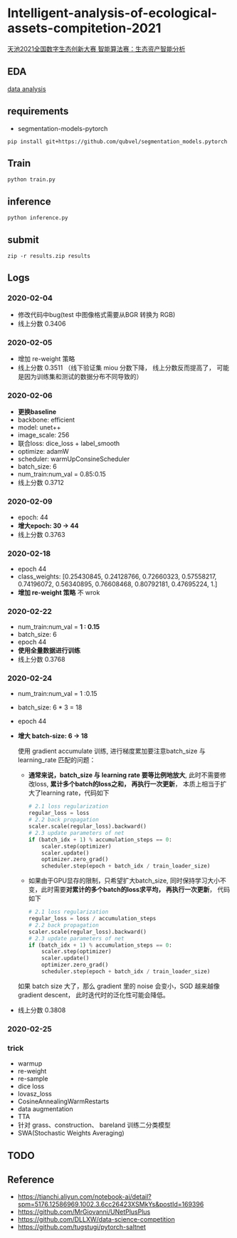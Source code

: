 # Intelligent-analysis-of-ecological-assets-compitetion-2021
[天池2021全国数字生态创新大赛 智能算法赛：生态资产智能分析](https://tianchi.aliyun.com/competition/entrance/531860/introduction?lang=en-us)


## EDA
[data analysis](./docs/data_analysis.ipynb)

## requirements
* segmentation-models-pytorch
```shell script
pip install git+https://github.com/qubvel/segmentation_models.pytorch
```

## Train
```shell script
python train.py
```

## inference
```shell script
python inference.py
```

## submit
```shell script
zip -r results.zip results
```

## Logs
### 2020-02-04
* 修改代码中bug(test 中图像格式需要从BGR 转换为 RGB)
* 线上分数 0.3406

### 2020-02-05
* 增加 re-weight 策略
* 线上分数 0.3511 （线下验证集 miou 分数下降， 线上分数反而提高了， 可能是因为训练集和测试的数据分布不同导致的）
   
### 2020-02-06
* **更换baseline**
* backbone: efficient
* model: unet++
* image_scale: 256
* 联合loss: dice_loss + label_smooth
* optimize: adamW
* scheduler: warmUpConsineScheduler
* batch_size: 6
* num_train:num_val = 0.85:0.15
* 线上分数 0.3712
   
### 2020-02-09
* epoch: 44
* **增大epoch: 30 -> 44**
* 线上分数 0.3763
 
### 2020-02-18
* epoch 44
* class_weights: [0.25430845, 0.24128766, 0.72660323, 0.57558217, 0.74196072, 0.56340895, 0.76608468, 0.80792181, 0.47695224, 1.]
* **增加 re-weight 策略**
  不 wrok
  
### 2020-02-22
* num_train:num_val = **1 : 0.15**
* batch_size: 6
* epoch 44
* **使用全量数据进行训练**
* 线上分数 0.3768 
 
### 2020-02-24
* num_train:num_val = 1 :0.15
* batch_size: 6 * 3 = 18
* epoch 44
* **增大 batch-size: 6 -> 18**

  使用 gradient accumulate 训练, 进行梯度累加要注意batch_size 与 learning_rate 匹配的问题：
  * **通常来说，batch_size 与 learning rate 要等比例地放大**, 此时不需要修改loss, **累计多个batch的loss之和， 再执行一次更新**， 本质上相当于扩大了learning rate，代码如下 
    ```python
    # 2.1 loss regularization
    regular_loss = loss
    # 2.2 back propagation
    scaler.scale(regular_loss).backward()
    # 2.3 update parameters of net
    if (batch_idx + 1) % accumulation_steps == 0:
        scaler.step(optimizer)
        scaler.update()
        optimizer.zero_grad()
        scheduler.step(epoch + batch_idx / train_loader_size)
    ```
  * 如果由于GPU显存的限制，只希望扩大batch_size, 同时保持学习大小不变，此时需要**对累计的多个batch的loss求平均， 再执行一次更新**， 代码如下
    ```python
    # 2.1 loss regularization
    regular_loss = loss / accumulation_steps
    # 2.2 back propagation
    scaler.scale(regular_loss).backward()
    # 2.3 update parameters of net
    if (batch_idx + 1) % accumulation_steps == 0:
        scaler.step(optimizer)
        scaler.update()
        optimizer.zero_grad()
        scheduler.step(epoch + batch_idx / train_loader_size)
    ```
  如果 batch size 大了，那么 gradient 里的 noise 会变小，SGD 越来越像 gradient descent， 此时迭代时的泛化性可能会降低。
  
* 线上分数 0.3808

### 2020-02-25

  
### trick
* warmup
* re-weight
* re-sample
* dice loss
* lovasz_loss
* CosineAnnealingWarmRestarts
* data augmentation
* TTA
* 针对 grass、construction、 bareland 训练二分类模型
* SWA(Stochastic Weights Averaging)

## TODO

## Reference

* <https://tianchi.aliyun.com/notebook-ai/detail?spm=5176.12586969.1002.3.6cc26423XSMkYs&postId=169396>
* <https://github.com/MrGiovanni/UNetPlusPlus>
* <https://github.com/DLLXW/data-science-competition>
* <https://github.com/tugstugi/pytorch-saltnet>
